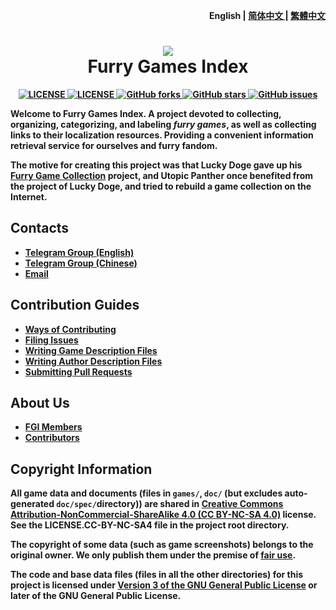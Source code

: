 <p align="right">
  <strong>English<strong>
  <span> | </span>
  <a href="README.zh-cn.md">
  简体中文
  </a>
  <span> | <span>
  <a href="README.zh-tw.md">
  繁體中文
  </a>
</p>

<h1 align="center">
  <img src="/assets/_README/logo.png width="150">
  <br>Furry Games Index<br>
</h1>

<p align="center">
  <a href="LICENSE.GPL3">
    <img alt="LICENSE" src="https://img.shields.io/badge/license-GPL--3.0-orange">
  </a>
  <a href="LICENSE.CC-BY-NC-SA4">
    <img alt="LICENSE" src="https://img.shields.io/badge/license-CC%20BY--NC--SA%204.0-0089a6">
  </a>
  <a href="https://github.com/FurryGamesIndex/games/network">
    <img alt="GitHub forks" src="https://img.shields.io/github/forks/FurryGamesIndex/games?color=brightgreen">
  </a>
  <a href="https://github.com/FurryGamesIndex/games/stargazers">
    <img alt="GitHub stars" src="https://img.shields.io/github/stars/FurryGamesIndex/games?color=purple">
  </a>
  <a href="https://github.com/FurryGamesIndex/games/issues">
    <img alt="GitHub issues" src="https://img.shields.io/github/issues/FurryGamesIndex/games">
  </a>


Welcome to Furry Games Index. A project devoted to collecting, organizing, categorizing, and labeling ***furry games***, as well as collecting links to their localization resources. Providing a convenient information retrieval service for ourselves and furry fandom.

The motive for creating this project was that Lucky Doge gave up his [Furry Game Collection](https://doge.im/recommend/kemono-games.html) project, and Utopic Panther once benefited from the project of Lucky Doge, and tried to rebuild a game collection on the Internet.

## Contacts

- [Telegram Group (English)](https://t.me/+1IilPN3Ak71hOGYx)
- [Telegram Group (Chinese)](https://t.me/+pTJEQy_b64E4MzQx)
- [Email](mailto:webmaster@furrygames.top)

## Contribution Guides

- [Ways of Contributing](https://github.com/FurryGamesIndex/games/wiki/Ways-of-Contributing)
- [Filing Issues](https://github.com/FurryGamesIndex/games/wiki/Filing-Issues)
- [Writing Game Description Files](https://github.com/FurryGamesIndex/games/wiki/Writing-Game-Description-Files)
- [Writing Author Description Files](https://github.com/FurryGamesIndex/games/wiki/Writing-Author-Description-Files)
- [Submitting Pull Requests](https://github.com/FurryGamesIndex/games/wiki/Submitting-Pull-Requests)

## About Us

- [FGI Members](https://github.com/FurryGamesIndex/games/wiki/FGI-Members)
- [Contributors](https://github.com/FurryGamesIndex/games/wiki/Contributors)

## Copyright Information

All game data and documents (files in `games/`, `doc/` (but excludes auto-generated `doc/spec/`directory)) are shared in [Creative Commons Attribution-NonCommercial-ShareAlike 4.0 (CC BY-NC-SA 4.0)](https://creativecommons.org/licenses/by-nc-sa/4.0/) license. See the LICENSE.CC-BY-NC-SA4 file in the project root directory.

The copyright of some data (such as game screenshots) belongs to the original owner. We only publish them under the premise of [fair use](https://en.wikipedia.org/wiki/Fair_use).

The code and base data files (files in all the other directories) for this project is licensed under [Version 3 of the GNU General Public License](https://www.gnu.org/licenses/gpl-3.0.html) or later of the GNU General Public License.